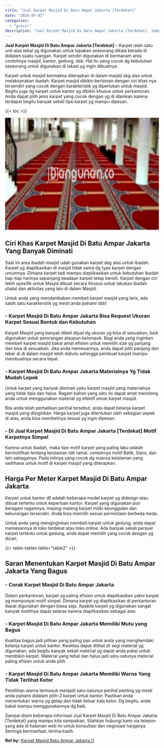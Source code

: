 ```yaml
---
title: "Jual Karpet Masjid Di Batu Ampar Jakarta [Terdekat]"
date: "2024-07-03"
categories: 
  - "grosir"
description: "Jual Karpet Masjid Di Batu Ampar Jakarta [Terdekat]. Sampai disini beberapa informasi Jual Karpet Masjid Di Batu Ampar Jakarta [Terdekat] yang mampu kita s..."
---
```


**Jual Karpet Masjid Di Batu Ampar Jakarta \[Terdekat\]** – Karpet ialah satu unit alas tebal yg digunakan untuk tapakan seseorang dikala berada di didalam suatu ruangan. Karpet sendiri digunakan di bermacam area contohnya masjid, kantor, gedung, dsb. Hal itu yang cocok dg kebutuhan seseorang untuk digunakan di lokasi yg ingin dibuatnya.

Karpet untuk masjid bermakna diterapkan di dalam masjid sbg alas untuk melaksanakan ibadah. Karpet masjid dibikin berlainan dengan ciri khas nya tersendiri yang cocok dengan karakteristik yg diperlukan untuk masjid. Begitu juga dg karpet untuk kantor yg dibikin khusus untuk perkantoran. Anda dapat pilih jenis karpet yang cocok dengan yg di idamkan karena terdapat begitu banyak sekali tipe karpet yg mampu dipesan.

{{< toc >}}

![Jual Karpet Masjid Di Batu Ampar Jakarta [Terdekat]](/images/grosir-karpet-murah-68.png)

## Ciri Khas Karpet Masjid Di Batu Ampar Jakarta Yang Banyak Diminati

Saat ini area ibadah masjid udah gunakan karpet sbg alas untuk ibadah. Karpet yg diaplikasikan di masjid tidak sama dg type karpet dengan umumnya. Dimana karpet tadi mampu diaplikasikan untuk kebutuhan ibadah tiap-tiap harinya sepanjang keadaan karpet tetap bersih. Karpet dengan ciri lebih spesifik untuk Masjid dibuat secara khusus untuk lakukan ibadah shalat dan aktivitas yang lain di dalam Masjid.

Untuk anda yang mendambakan membeli karpet masjid yang laris, ada salah satu karakteristik yg mesti anda pahami sbb!

### \- Karpet Masjid Di Batu Ampar Jakarta Bisa Request Ukuran Karpet Sesuai Bentuk dan Kebutuhan

Karpet Masjid yang banyak dibeli dijual dg ukuran yg bisa di sesuaikan, baik digunakan untuk perorangan ataupun kelompok. Bagi anda yang inginkan membeli karpet masjid bakal amat efisien untuk memliih size yg panjang dan bisa di sesuaikan. Jika anda memesannya, anda dapat pilih panjang dan lebar di di dalam masjid lebih dahulu sehingga pembuat karpet mampu membuatnya secara tepat.

### \- Karpet Masjid Di Batu Ampar Jakarta Materialnya Yg Tidak Mudah Lepek

Untuk karpet yang banyak diminati yaitu karpet masjid yang materialnya yang tidak tipis dan halus. Ragam bahan yang satu ini dapat amat menolong anda untuk menggunakan material yg efektif untuk karpet masjid.

Bila anda telah perhatikan perihal tersebut, anda dapat belanja karpet masjid yang diinginkan. Harga karpet juga ditentukan oleh sebagian aspek di atas, anda bisa membelinya sesuai yg ingin dipesan.

### \- Di Jual Karpet Masjid Di Batu Ampar Jakarta \[Terdekat\] Motif Karpetnya Simpel

Karena untuk ibadah, maka tipe motif karpet yang paling laku adalah bermotifkan tentang keislaman tdk ramai. contohnya motif Batik, Garis, dan lain sebagainya. Pada intinya yang cocok dg nuansa keislaman yang sedrhana untuk motif di karpet masjid yang diterapkan.

## Harga Per Meter Karpet Masjid Di Batu Ampar Jakarta

Karpet untuk kantor dll adalah beberapa model karpet yg didesign atau dibuat tertentu untuk keperluan kantor. Karpet yang digunakan pun beragam ragamnya, masing-maisng karpet miliki keunggulan dan kekurangan tersendiri. Anda bisa memilih sesuai permintaan berbeda-beda.

Untuk anda yang menginginkan membeli karpet untuk gedung, anda dapat memesannya di toko terdekat atau toko online. Ada banyak sekali penjual karpet tertentu untuk gedung, anda dapat memilih yang cocok dengan yg dicari.

{{< table-tables table="table2" >}}

## Saran Menentukan Karpet Masjid Di Batu Ampar Jakarta Yang Bagus

### \- Corak Karpet Masjid Di Batu Ampar Jakarta

Dalam perkantoran, karpet yg paling efisien untuk diaplikasikan yakni karpet yg mempunyai motif simpel. Dimana karpet yg diaplikasikan di perkantoran dapat digunakan dengan biasa saja. Apabila karpet yg digunakan sangat banyak motifnya dapat selaras karena diaplikasikan sebagai alas.

### \- Karpet Masjid Di Batu Ampar Jakarta Memiliki Mutu yang Bagus

Kualitas bagus jadi pilihan yang paling pas untuk anda yang menghendaki belanja karpet untuk kantor. Kwalitas dapat dilihat dr segi material yg digunakan, ada begitu banyak sekali material yg dapat anda pakai untuk membikin karpet. Material yang tebal dan halus jadi satu-satunya material paling efisien untuk anda pilih.

### \- Karpet Masjid Di Batu Ampar Jakarta Memiliki Warna Yang Tidak Terlihat Kotor

Pemilihan warna termasuk menjadi satu-satunya perihal penting yg mesti anda pahami didalam pilih-2 karpet untuk kantor. Pastikan anda menentukan warna yg gelap dan tidak keluar kala kotor. Dg begitu, anda bakal mampu menggunakannya dg baik.

Sampai disini beberapa informasi Jual Karpet Masjid Di Batu Ampar Jakarta \[Terdekat\] yang mampu kita sampaikan, Silahkan hubungi kami via telepon yang ada di halaman web ini untuk konsultasi dan negosiasi harganya. Semoga bermanfaat, terima kasih.

**Ref by:**  [Karpet Masjid Batu Ampar Jakarta []](https://id.wikipedia.org/wiki/Karpet)
